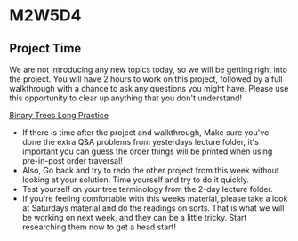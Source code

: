 # M2W5D4

## Project Time

We are not introducing any new topics today, so we will be getting right into the project. You will have 2 hours to work on this project, followed by a full walkthrough with a chance to ask any questions you might have. Please use this opportunity to clear up anything that you don't understand!

[Binary Trees Long Practice](https://open.appacademy.io/learn/js-py---pt-may-2022-online/week-11---binary-search-and-trees/binary-trees-long-practice)

- If there is time after the project and walkthrough, Make sure you've done the extra Q&A problems from yesterdays lecture folder, it's important you can guess the order things will be printed when using pre-in-post order traversal!
- Also, Go back and try to redo the other project from this week without looking at your solution. Time yourself and try to do it quickly.
- Test yourself on your tree terminology from the 2-day lecture folder.
- If you're feeling comfortable with this weeks material, please take a look at Saturdays material and do the readings on sorts. That is what we will be working on next week, and they can be a little tricky. Start researching them now to get a head start!
